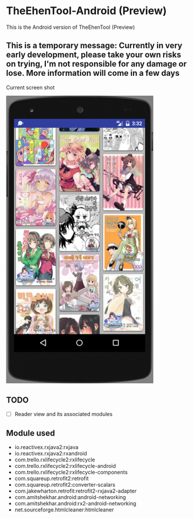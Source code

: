 # TheEhenTool-Android (Preview)
This is the Android version of TheEhenTool (Preview)

This is a temporary message:
Currently in very early development, please take your own risks on trying, I'm not responsible for any damage or lose.
More information will come in a few days
--------------------------------------------------------------------------------------------------
Current screen shot

<img src="CurrentScreenshot.png" alt="Sample Image" width="400">

TODO
--------------------------------------------------------------------------------------------------
- [ ] Reader view and its associated modules

Module used
--------------------------------------------------------------------------------------------------
- io.reactivex.rxjava2:rxjava
- io.reactivex.rxjava2:rxandroid
- com.trello.rxlifecycle2:rxlifecycle
- com.trello.rxlifecycle2:rxlifecycle-android
- com.trello.rxlifecycle2:rxlifecycle-components
- com.squareup.retrofit2:retrofit
- com.squareup.retrofit2:converter-scalars
- com.jakewharton.retrofit:retrofit2-rxjava2-adapter
- com.amitshekhar.android:android-networking
- com.amitshekhar.android:rx2-android-networking
- net.sourceforge.htmlcleaner:htmlcleaner
